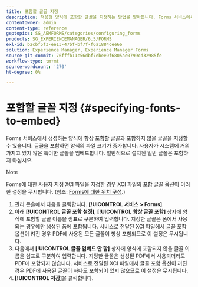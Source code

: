 ```yaml
---
title: 포함할 글꼴 지정
description: 적응형 양식에 포함할 글꼴을 지정하는 방법을 알아봅니다. Forms 서비스에서 생성하는 양식에 포함할 글꼴과 포함하지 않을 글꼴을 지정할 수 있습니다.
contentOwner: admin
content-type: reference
geptopics: SG_AEMFORMS/categories/configuring_forms
products: SG_EXPERIENCEMANAGER/6.5/FORMS
exl-id: b2cbf5f3-ee13-47bf-bf7f-f6a1884cee66
solution: Experience Manager, Experience Manager Forms
source-git-commit: 76fffb11c56dbf7ebee9f6805ae0799cd32985fe
workflow-type: tm+mt
source-wordcount: '270'
ht-degree: 0%

---
```


# 포함할 글꼴 지정 {#specifying-fonts-to-embed}

Forms 서비스에서 생성하는 양식에 항상 포함할 글꼴과 포함하지 않을 글꼴을 지정할 수 있습니다. 글꼴을 포함하면 양식의 파일 크기가 증가합니다. 사용자가 시스템에 거의 가지고 있지 않은 특이한 글꼴을 임베드합니다. 일반적으로 설치된 일반 글꼴은 포함하지 마십시오.

>[!NOTE]
>
>Forms에 대한 사용자 지정 XCI 파일을 지정한 경우 XCI 파일의 포함 글꼴 옵션이 이러한 설정을 무시합니다. (참조: [Forms에 대한 위치 구성](/help/forms/using/admin-help/configuring-locations-forms.md#configuring-locations-for-forms).)

1. 관리 콘솔에서 다음을 클릭합니다. **[!UICONTROL 서비스 > Forms]**.
1. 아래 **[!UICONTROL 글꼴 포함 설정]**, **[!UICONTROL 항상 글꼴 포함]** 상자에 양식에 포함할 글꼴 이름을 쉼표로 구분하여 입력합니다. 지정한 글꼴은 폼에서 사용되는 경우에만 생성된 폼에 포함됩니다. 서비스로 전달된 XCI 파일에서 글꼴 포함 옵션이 켜진 경우 PDF에 사용된 모든 글꼴이 항상 포함되므로 이 설정은 무시됩니다.
1. 다음에서 **[!UICONTROL 글꼴 임베드 안 함]** 상자에 양식에 포함되지 않을 글꼴 이름을 쉼표로 구분하여 입력합니다. 지정한 글꼴은 생성된 PDF에서 사용되더라도 PDF에 포함되지 않습니다. 서비스로 전달된 XCI 파일에서 글꼴 포함 옵션이 꺼진 경우 PDF에 사용된 글꼴이 하나도 포함되어 있지 않으므로 이 설정은 무시됩니다.
1. **[!UICONTROL 저장]**&#x200B;을 클릭합니다.

